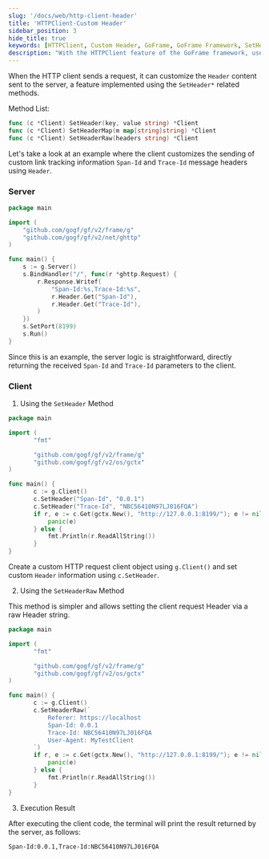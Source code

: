 ```yaml
---
slug: '/docs/web/http-client-header'
title: 'HTTPClient-Custom Header'
sidebar_position: 3
hide_title: true
keywords: [HTTPClient, Custom Header, GoFrame, GoFrame Framework, SetHeader, Header Method, Span-Id, Trace-Id, HTTP Request, Client]
description: "With the HTTPClient feature of the GoFrame framework, users can customize the Header information of HTTP requests. This article introduces how to set and send Headers using methods like SetHeader, SetHeaderMap, and SetHeaderRaw, thus implementing custom link tracking information such as Span-Id and Trace-Id. Simple code examples demonstrate how the client interacts with the server and returns results."
---
```


When the HTTP client sends a request, it can customize the `Header` content sent to the server, a feature implemented using the `SetHeader*` related methods.

Method List:

```go
func (c *Client) SetHeader(key, value string) *Client
func (c *Client) SetHeaderMap(m map[string]string) *Client
func (c *Client) SetHeaderRaw(headers string) *Client
```

Let's take a look at an example where the client customizes the sending of custom link tracking information `Span-Id` and `Trace-Id` message headers using `Header`.

### Server

```go
package main

import (
    "github.com/gogf/gf/v2/frame/g"
    "github.com/gogf/gf/v2/net/ghttp"
)

func main() {
    s := g.Server()
    s.BindHandler("/", func(r *ghttp.Request) {
        r.Response.Writef(
            "Span-Id:%s,Trace-Id:%s",
            r.Header.Get("Span-Id"),
            r.Header.Get("Trace-Id"),
        )
    })
    s.SetPort(8199)
    s.Run()
}
```

Since this is an example, the server logic is straightforward, directly returning the received `Span-Id` and `Trace-Id` parameters to the client.

### Client

1. Using the `SetHeader` Method

```go
package main

import (
       "fmt"

       "github.com/gogf/gf/v2/frame/g"
       "github.com/gogf/gf/v2/os/gctx"
)

func main() {
       c := g.Client()
       c.SetHeader("Span-Id", "0.0.1")
       c.SetHeader("Trace-Id", "NBC56410N97LJ016FQA")
       if r, e := c.Get(gctx.New(), "http://127.0.0.1:8199/"); e != nil {
           panic(e)
       } else {
           fmt.Println(r.ReadAllString())
       }
}
```

Create a custom HTTP request client object using `g.Client()` and set custom `Header` information using `c.SetHeader`.

2. Using the `SetHeaderRaw` Method

This method is simpler and allows setting the client request Header via a raw Header string.

```go
package main

import (
       "fmt"

       "github.com/gogf/gf/v2/frame/g"
       "github.com/gogf/gf/v2/os/gctx"
)

func main() {
       c := g.Client()
       c.SetHeaderRaw(`
           Referer: https://localhost
           Span-Id: 0.0.1
           Trace-Id: NBC56410N97LJ016FQA
           User-Agent: MyTestClient
       `)
       if r, e := c.Get(gctx.New(), "http://127.0.0.1:8199/"); e != nil {
           panic(e)
       } else {
           fmt.Println(r.ReadAllString())
       }
}
```

3. Execution Result

After executing the client code, the terminal will print the result returned by the server, as follows:

```
Span-Id:0.0.1,Trace-Id:NBC56410N97LJ016FQA
```